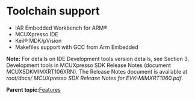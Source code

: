# Toolchain support

-   IAR Embedded Workbench for ARM®
-   MCUXpresso IDE
-   Keil® MDK/μVision
-   Makefiles support with GCC from Arm Embedded

**Note:** For details on IDE Development tools version details, see Section 3, Development tools in MCUXpresso SDK Release Notes \(document MCUXSDKMIMXRT106XRN\). The Release Notes document is available at *root/docs/ MCUXpresso SDK Release Notes for EVK-MIMXRT1060.pdf*.

**Parent topic:**[Features](../topics/features.md)

